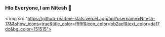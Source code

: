 ### Hlo Everyone,I am Nitesh 👋

<!--
**Nitesh-17/Nitesh-17** is a ✨ _special_ ✨ repository because its `README.md` (this file) appears on your GitHub profile.

Here are some ideas to get you started:

- 🔭 I’m currently working on ...
- 🌱 I’m currently learning ...
- 👯 I’m looking to collaborate on ...
- 🤔 I’m looking for help with ...
- 💬 Ask me about ...
- 📫 How to reach me: ...
- 😄 Pronouns: ...
- ⚡ Fun fact: ...
-->
< img src "https://github-readme-stats.vercel.app/api?username=Nitesh-17&&show_icons=true&title_color=ffffff&icon_color=bb2acf&text_color=daf7dc&bg_color=151515">
